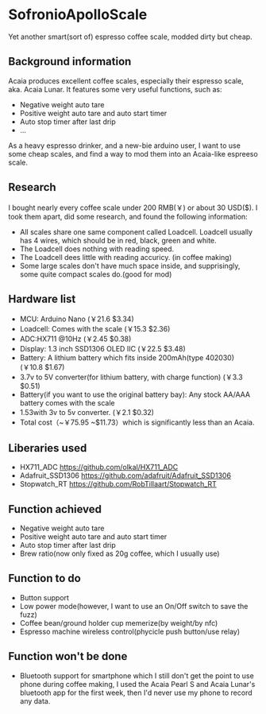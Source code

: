 # SofronioApolloScale
Yet another smart(sort of) espresso coffee scale, modded dirty but cheap.<br />
## Background information
Acaia produces excellent coffee scales, especially their espresso scale, aka. Acaia Lunar. It features some very useful functions, such as:
* Negative weight auto tare
* Positive weight auto tare and auto start timer
* Auto stop timer after last drip
* ...

As a heavy espresso drinker, and a new-bie arduino user, I want to use some cheap scales, and find a way to mod them into an Acaia-like espreeso scale.<br />
## Research
I bought nearly every coffee scale under 200 RMB(￥) or about 30 USD($). I took them apart, did some research, and found the following information:
* All scales share one same component called Loadcell. Loadcell usually has 4 wires, which should be in red, black, green and white.
* The Loadcell does nothing with reading speed.
* The Loadcell dees little with reading accuricy. (in coffee making)
* Some large scales don't have much space inside, and supprisingly, some quite compact scales do.(good for mod)

## Hardware list
* MCU: Arduino Nano (￥21.6 $3.34)
* Loadcell: Comes with the scale (￥15.3 $2.36)
* ADC:HX711 @10Hz (￥2.45 $0.38)
* Display: 1.3 inch SSD1306 OLED IIC (￥22.5 $3.48)
* Battery: A lithium battery which fits inside 200mAh(type 402030) (￥10.8 $1.67)
* 3.7v to 5V converter(for lithium battery, with charge function) (￥3.3 $0.51)
* Battery(if you want to use the original battery bay): Any stock AA/AAA battery comes with the scale
* 1.53with 3v to 5v converter. (￥2.1 $0.32)
* Total cost（~￥75.95 ~$11.73）which is significantly less than an Acaia.

## Liberaries used
* HX711_ADC https://github.com/olkal/HX711_ADC
* Adafruit_SSD1306 https://github.com/adafruit/Adafruit_SSD1306
* Stopwatch_RT https://github.com/RobTillaart/Stopwatch_RT

## Function achieved
* Negative weight auto tare
* Positive weight auto tare and auto start timer
* Auto stop timer after last drip
* Brew ratio(now only fixed as 20g coffee, which I usually use)

## Function to do
* Button support
* Low power mode(however, I want to use an On/Off switch to save the fuzz)
* Coffee bean/ground holder cup memerize(by weight/by nfc)
* Espresso machine wireless control(phycicle push button/use relay)

## Function won't be done
* Bluetooth support for smartphone
which I still don't get the point to use phone during coffee making, I used the Acaia Pearl S and Acaia Lunar's bluetooth app for the first week, then I'd never use my phone to record any data.
